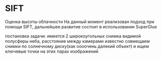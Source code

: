 # SIFT
Оценка высоты облачности
На данный момент реализован подход при помощи SIFT, дальнейшее развитие состоит в использовании SuperGlue

постановка задачи:
имеется 2 широкоугольных снимка видимой полусферы неба, расстояние между камерами известно
совмещаем снимки по солнечному диску(как оооочень далекий объект) и ищем ключевые точки на этих парах изображений
